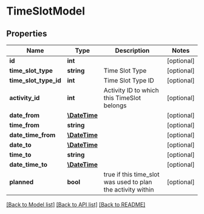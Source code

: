 # TimeSlotModel

## Properties
Name | Type | Description | Notes
------------ | ------------- | ------------- | -------------
**id** | **int** |  | [optional] 
**time_slot_type** | **string** | Time Slot Type | [optional] 
**time_slot_type_id** | **int** | Time Slot Type ID | [optional] 
**activity_id** | **int** | Activity ID to which this TimeSlot belongs | [optional] 
**date_from** | [**\DateTime**](\DateTime.md) |  | [optional] 
**time_from** | **string** |  | [optional] 
**date_time_from** | [**\DateTime**](\DateTime.md) |  | [optional] 
**date_to** | [**\DateTime**](\DateTime.md) |  | [optional] 
**time_to** | **string** |  | [optional] 
**date_time_to** | [**\DateTime**](\DateTime.md) |  | [optional] 
**planned** | **bool** | true if this time_slot was used to plan the activity within | [optional] 

[[Back to Model list]](../README.md#documentation-for-models) [[Back to API list]](../README.md#documentation-for-api-endpoints) [[Back to README]](../README.md)


